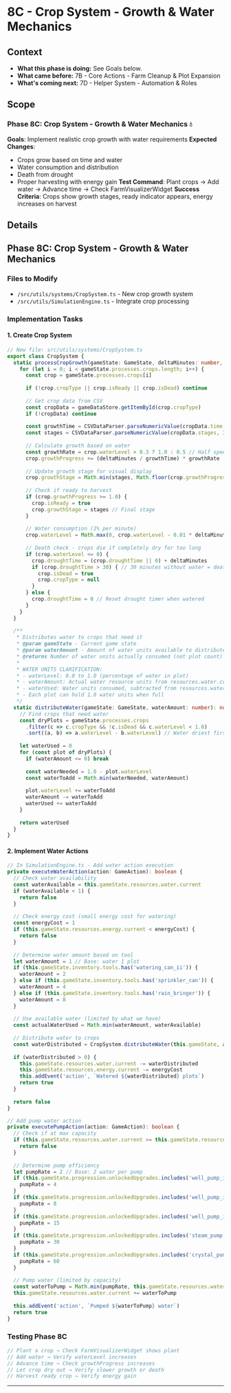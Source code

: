 # 8C - Crop System - Growth & Water Mechanics

## Context
- **What this phase is doing:** See Goals below.
- **What came before:** 7B - Core Actions - Farm Cleanup & Plot Expansion
- **What's coming next:** 7D - Helper System - Automation & Roles

## Scope
### Phase 8C: Crop System - Growth & Water Mechanics 💧
**Goals**: Implement realistic crop growth with water requirements
**Expected Changes**:
- Crops grow based on time and water
- Water consumption and distribution
- Death from drought
- Proper harvesting with energy gain
**Test Command**: Plant crops → Add water → Advance time → Check FarmVisualizerWidget
**Success Criteria**: Crops show growth stages, ready indicator appears, energy increases on harvest

## Details
## Phase 8C: Crop System - Growth & Water Mechanics
### Files to Modify
- `/src/utils/systems/CropSystem.ts` - New crop growth system
- `/src/utils/SimulationEngine.ts` - Integrate crop processing

### Implementation Tasks

#### 1. Create Crop System
```typescript
// New file: src/utils/systems/CropSystem.ts
export class CropSystem {
  static processCropGrowth(gameState: GameState, deltaMinutes: number, gameDataStore: any) {
    for (let i = 0; i < gameState.processes.crops.length; i++) {
      const crop = gameState.processes.crops[i]
      
      if (!crop.cropType || crop.isReady || crop.isDead) continue
      
      // Get crop data from CSV
      const cropData = gameDataStore.getItemById(crop.cropType)
      if (!cropData) continue
      
      const growthTime = CSVDataParser.parseNumericValue(cropData.time, 10)
      const stages = CSVDataParser.parseNumericValue(cropData.stages, 3)
      
      // Calculate growth based on water
      const growthRate = crop.waterLevel > 0.3 ? 1.0 : 0.5 // Half speed when dry
      crop.growthProgress += (deltaMinutes / growthTime) * growthRate
      
      // Update growth stage for visual display
      crop.growthStage = Math.min(stages, Math.floor(crop.growthProgress * stages))
      
      // Check if ready to harvest
      if (crop.growthProgress >= 1.0) {
        crop.isReady = true
        crop.growthStage = stages // Final stage
      }
      
      // Water consumption (1% per minute)
      crop.waterLevel = Math.max(0, crop.waterLevel - 0.01 * deltaMinutes)
      
      // Death check - crops die if completely dry for too long
      if (crop.waterLevel <= 0) {
        crop.droughtTime = (crop.droughtTime || 0) + deltaMinutes
        if (crop.droughtTime > 30) { // 30 minutes without water = death
          crop.isDead = true
          crop.cropType = null
        }
      } else {
        crop.droughtTime = 0 // Reset drought timer when watered
      }
    }
  }
  
  /**
   * Distributes water to crops that need it
   * @param gameState - Current game state
   * @param waterAmount - Amount of water units available to distribute
   * @returns Number of water units actually consumed (not plot count)
   * 
   * WATER UNITS CLARIFICATION:
   * - waterLevel: 0.0 to 1.0 (percentage of water in plot)
   * - waterAmount: Actual water resource units from resources.water.current
   * - waterUsed: Water units consumed, subtracted from resources.water.current
   * - Each plot can hold 1.0 water units when full
   */
  static distributeWater(gameState: GameState, waterAmount: number): number {
    // Find crops that need water
    const dryPlots = gameState.processes.crops
      .filter(c => c.cropType && !c.isDead && c.waterLevel < 1.0)
      .sort((a, b) => a.waterLevel - b.waterLevel) // Water driest first
    
    let waterUsed = 0
    for (const plot of dryPlots) {
      if (waterAmount <= 0) break
      
      const waterNeeded = 1.0 - plot.waterLevel
      const waterToAdd = Math.min(waterNeeded, waterAmount)
      
      plot.waterLevel += waterToAdd
      waterAmount -= waterToAdd
      waterUsed += waterToAdd
    }
    
    return waterUsed
  }
}
```

#### 2. Implement Water Actions
```typescript
// In SimulationEngine.ts - Add water action execution
private executeWaterAction(action: GameAction): boolean {
  // Check water availability
  const waterAvailable = this.gameState.resources.water.current
  if (waterAvailable < 1) {
    return false
  }
  
  // Check energy cost (small energy cost for watering)
  const energyCost = 1
  if (this.gameState.resources.energy.current < energyCost) {
    return false
  }
  
  // Determine water amount based on tool
  let waterAmount = 1 // Base: water 1 plot
  if (this.gameState.inventory.tools.has('watering_can_ii')) {
    waterAmount = 2
  } else if (this.gameState.inventory.tools.has('sprinkler_can')) {
    waterAmount = 4
  } else if (this.gameState.inventory.tools.has('rain_bringer')) {
    waterAmount = 8
  }
  
  // Use available water (limited by what we have)
  const actualWaterUsed = Math.min(waterAmount, waterAvailable)
  
  // Distribute water to crops
  const waterDistributed = CropSystem.distributeWater(this.gameState, actualWaterUsed)
  
  if (waterDistributed > 0) {
    this.gameState.resources.water.current -= waterDistributed
    this.gameState.resources.energy.current -= energyCost
    this.addEvent('action', `Watered ${waterDistributed} plots`)
    return true
  }
  
  return false
}

// Add pump water action
private executePumpAction(action: GameAction): boolean {
  // Check if at max capacity
  if (this.gameState.resources.water.current >= this.gameState.resources.water.max) {
    return false
  }
  
  // Determine pump efficiency
  let pumpRate = 2 // Base: 2 water per pump
  if (this.gameState.progression.unlockedUpgrades.includes('well_pump_i')) {
    pumpRate = 4
  }
  if (this.gameState.progression.unlockedUpgrades.includes('well_pump_ii')) {
    pumpRate = 8
  }
  if (this.gameState.progression.unlockedUpgrades.includes('well_pump_iii')) {
    pumpRate = 15
  }
  if (this.gameState.progression.unlockedUpgrades.includes('steam_pump')) {
    pumpRate = 30
  }
  if (this.gameState.progression.unlockedUpgrades.includes('crystal_pump')) {
    pumpRate = 60
  }
  
  // Pump water (limited by capacity)
  const waterToPump = Math.min(pumpRate, this.gameState.resources.water.max - this.gameState.resources.water.current)
  this.gameState.resources.water.current += waterToPump
  
  this.addEvent('action', `Pumped ${waterToPump} water`)
  return true
}
```

### Testing Phase 8C
```javascript
// Plant a crop → Check FarmVisualizerWidget shows plant
// Add water → Verify waterLevel increases
// Advance time → Check growthProgress increases
// Let crop dry out → Verify slower growth or death
// Harvest ready crop → Verify energy gain
```

---
